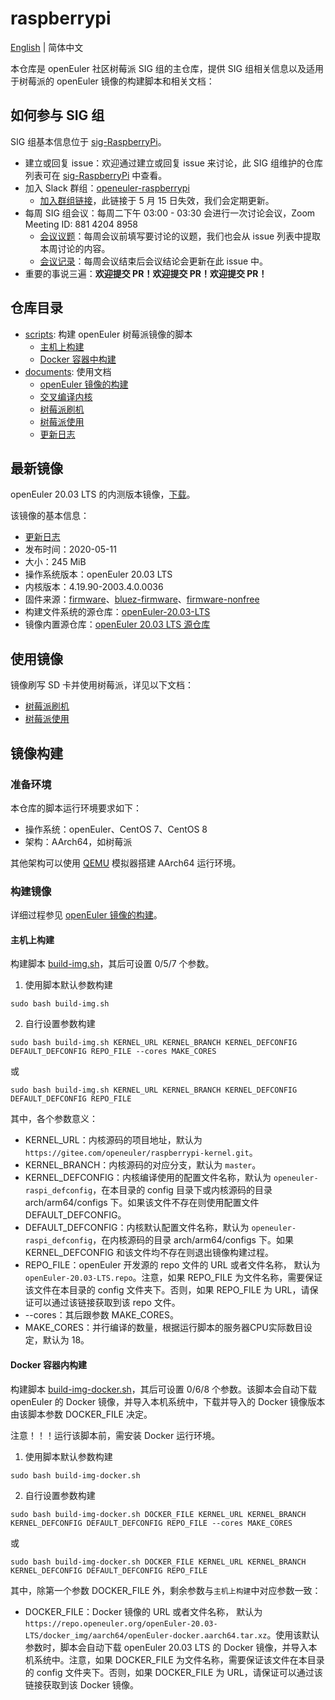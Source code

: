# raspberrypi

[English](./README.en.md) | 简体中文

本仓库是 openEuler 社区树莓派 SIG 组的主仓库，提供 SIG 组相关信息以及适用于树莓派的 openEuler 镜像的构建脚本和相关文档：

## 如何参与 SIG 组

SIG 组基本信息位于 [sig-RaspberryPi](https://gitee.com/jianminw/community/tree/master/sig/sig-RaspberryPi)。

- 建立或回复 issue：欢迎通过建立或回复 issue 来讨论，此 SIG 组维护的仓库列表可在 [sig-RaspberryPi](https://gitee.com/jianminw/community/tree/master/sig/sig-RaspberryPi) 中查看。
- 加入 Slack 群组：[openeuler-raspberrypi](https://openeuler-raspberrypi.slack.com )
  - [加入群组链接](https://join.slack.com/t/openeuler-raspberrypi/shared_invite/zt-dlqztpyb-GSgR98xIAI06SoTpFiJH6A)，此链接于 5 月 15 日失效，我们会定期更新。
- 每周 SIG 组会议：每周二下午 03:00 - 03:30 会进行一次讨论会议，Zoom Meeting ID: 881 4204 8958
  - [会议议题](https://docs.google.com/document/d/1HuN7sWLiPuvGLqd-1tH1WAbzk51tgXpFBodp3dz_DBY/)：每周会议前填写要讨论的议题，我们也会从 issue 列表中提取本周讨论的内容。
  - [会议记录](https://gitee.com/openeuler/raspberrypi/issues/I1EYZ6?from=project-issue)：每周会议结束后会议结论会更新在此 issue 中。
- 重要的事说三遍：**欢迎提交 PR！欢迎提交 PR！欢迎提交 PR！**

## 仓库目录

- [scripts](./scripts): 构建 openEuler 树莓派镜像的脚本
  - [主机上构建](scripts/build-img.sh)
  - [Docker 容器中构建](scripts/build-img-docker.sh)
- [documents](./documents/): 使用文档
  - [openEuler 镜像的构建](documents/openEuler镜像的构建.md)
  - [交叉编译内核](documents/交叉编译内核.md)
  - [树莓派刷机](documents/树莓派刷机.md)
  - [树莓派使用](documents/树莓派使用.md)
  - [更新日志](documents/changelog.md)

## 最新镜像

openEuler 20.03 LTS 的内测版本镜像，[下载](https://isrc.iscas.ac.cn/EulixOS/repo/dailybuild/1/isos/20200508/openEuler_20200508151847.img.xz)。


该镜像的基本信息：

- [更新日志](documents/changelog.md)
- 发布时间：2020-05-11
- 大小：245 MiB
- 操作系统版本：openEuler 20.03 LTS
- 内核版本：4.19.90-2003.4.0.0036
- 固件来源：[firmware](https://github.com/raspberrypi/firmware)、[bluez-firmware](https://github.com/RPi-Distro/bluez-firmware)、[firmware-nonfree](https://github.com/RPi-Distro/firmware-nonfree)
- 构建文件系统的源仓库：[openEuler-20.03-LTS](http://repo.openeuler.org/openEuler-20.03-LTS/everything/aarch64/)
- 镜像内置源仓库：[openEuler 20.03 LTS 源仓库](https://gitee.com/openeuler/raspberrypi/blob/master/config/openEuler-20.03-LTS.repo)

## 使用镜像

镜像刷写 SD 卡并使用树莓派，详见以下文档：

- [树莓派刷机](documents/树莓派刷机.md)
- [树莓派使用](documents/树莓派使用.md)

## 镜像构建

### 准备环境

本仓库的脚本运行环境要求如下：

- 操作系统：openEuler、CentOS 7、CentOS 8
- 架构：AArch64，如树莓派

其他架构可以使用 [QEMU](https://www.qemu.org/) 模拟器搭建 AArch64 运行环境。

### 构建镜像

详细过程参见 [openEuler 镜像的构建](documents/openEuler镜像的构建.md)。

#### 主机上构建

构建脚本 [build-img.sh](scripts/build-img.sh)，其后可设置 0/5/7 个参数。

1. 使用脚本默认参数构建

`sudo bash build-img.sh`

2. 自行设置参数构建

`sudo bash build-img.sh KERNEL_URL KERNEL_BRANCH KERNEL_DEFCONFIG DEFAULT_DEFCONFIG REPO_FILE --cores MAKE_CORES`

或

`sudo bash build-img.sh KERNEL_URL KERNEL_BRANCH KERNEL_DEFCONFIG DEFAULT_DEFCONFIG REPO_FILE`

其中，各个参数意义：

- KERNEL_URL：内核源码的项目地址，默认为 `https://gitee.com/openeuler/raspberrypi-kernel.git`。
- KERNEL_BRANCH：内核源码的对应分支，默认为 `master`。
- KERNEL_DEFCONFIG：内核编译使用的配置文件名称，默认为 `openeuler-raspi_defconfig`，在本目录的 config 目录下或内核源码的目录 arch/arm64/configs 下。如果该文件不存在则使用配置文件 DEFAULT_DEFCONFIG。
- DEFAULT_DEFCONFIG：内核默认配置文件名称，默认为 `openeuler-raspi_defconfig`，在内核源码的目录 arch/arm64/configs 下。如果 KERNEL_DEFCONFIG 和该文件均不存在则退出镜像构建过程。
- REPO_FILE：openEuler 开发源的 repo 文件的 URL 或者文件名称， 默认为 `openEuler-20.03-LTS.repo`。注意，如果 REPO_FILE 为文件名称，需要保证该文件在本目录的 config 文件夹下。否则，如果 REPO_FILE 为 URL，请保证可以通过该链接获取到该 repo 文件。
- --cores：其后跟参数 MAKE_CORES。
- MAKE_CORES：并行编译的数量，根据运行脚本的服务器CPU实际数目设定，默认为 18。

#### Docker 容器内构建

构建脚本 [build-img-docker.sh](scripts/build-img-docker.sh)，其后可设置 0/6/8 个参数。该脚本会自动下载 openEuler 的 Docker 镜像，并导入本机系统中，下载并导入的 Docker 镜像版本由该脚本参数 DOCKER_FILE 决定。

注意！！！运行该脚本前，需安装 Docker 运行环境。

1. 使用脚本默认参数构建

`sudo bash build-img-docker.sh`

2. 自行设置参数构建

`sudo bash build-img-docker.sh DOCKER_FILE KERNEL_URL KERNEL_BRANCH KERNEL_DEFCONFIG DEFAULT_DEFCONFIG REPO_FILE --cores MAKE_CORES`

或

`sudo bash build-img-docker.sh DOCKER_FILE KERNEL_URL KERNEL_BRANCH KERNEL_DEFCONFIG DEFAULT_DEFCONFIG REPO_FILE`

其中，除第一个参数 DOCKER_FILE 外，剩余参数与`主机上构建`中对应参数一致：

- DOCKER_FILE：Docker 镜像的 URL 或者文件名称， 默认为 `https://repo.openeuler.org/openEuler-20.03-LTS/docker_img/aarch64/openEuler-docker.aarch64.tar.xz`。使用该默认参数时，脚本会自动下载 openEuler 20.03 LTS 的 Docker 镜像，并导入本机系统中。注意，如果 DOCKER_FILE 为文件名称，需要保证该文件在本目录的 config 文件夹下。否则，如果 DOCKER_FILE 为 URL，请保证可以通过该链接获取到该 Docker 镜像。
